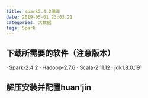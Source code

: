 ```yaml
---
title: spark2.4.2编译
date: 2019-05-01 23:03:21
categories: 大数据
tags: Spark 
---
```

## 下载所需要的软件（注意版本）
· Spark-2.4.2
· Hadoop-2.7.6
· Scala-2.11.12
· jdk1.8.0_191
## 解压安装并配置huan'jin